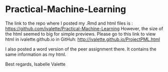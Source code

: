 # Practical-Machine-Learning

The link to the repo where I posted my .Rmd and html files is : https://github.com/ivalette/Practical-Machine-Learning
However, the size of the html seemed to big for simple previews. 
Please go to this link to view html in ivalette.github.io in GitHuh: http://ivalette.github.io/ProjectPML.html

I also posted a word version of the peer assignment there. It contains the same information as my html.

Best regards,
Isabelle Valette
